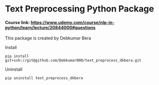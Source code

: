 # Text Preprocessing Python Package

#### Course link: https://www.udemy.com/course/nlp-in-python/learn/lecture/20844000#questions

This package is created by Debkumar Bera

Install

`pip install git+ssh://git@github.com/Debkumar000/text_preprocess_dkbera.git`

Uninstall

`pip uninstall text_preprocess_dkbera`